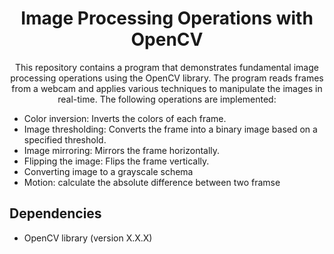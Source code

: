 <h1 align="center">Image Processing Operations with OpenCV</h1>

<p align="center">
  This repository contains a program that demonstrates fundamental image processing operations using the OpenCV library. The program reads frames from a webcam and applies various techniques to manipulate the images in real-time. The following operations are implemented:
</p>

<ul>
  <li>Color inversion: Inverts the colors of each frame.</li>
  <li>Image thresholding: Converts the frame into a binary image based on a specified threshold.</li>
  <li>Image mirroring: Mirrors the frame horizontally.</li>
  <li>Flipping the image: Flips the frame vertically.</li>
  <li>Converting image to a grayscale schema</li>
  <li>Motion: calculate the absolute difference between two framse</li>
</ul>

<h2>Dependencies</h2>

<ul>
  <li>OpenCV library (version X.X.X)</li>
</ul>

